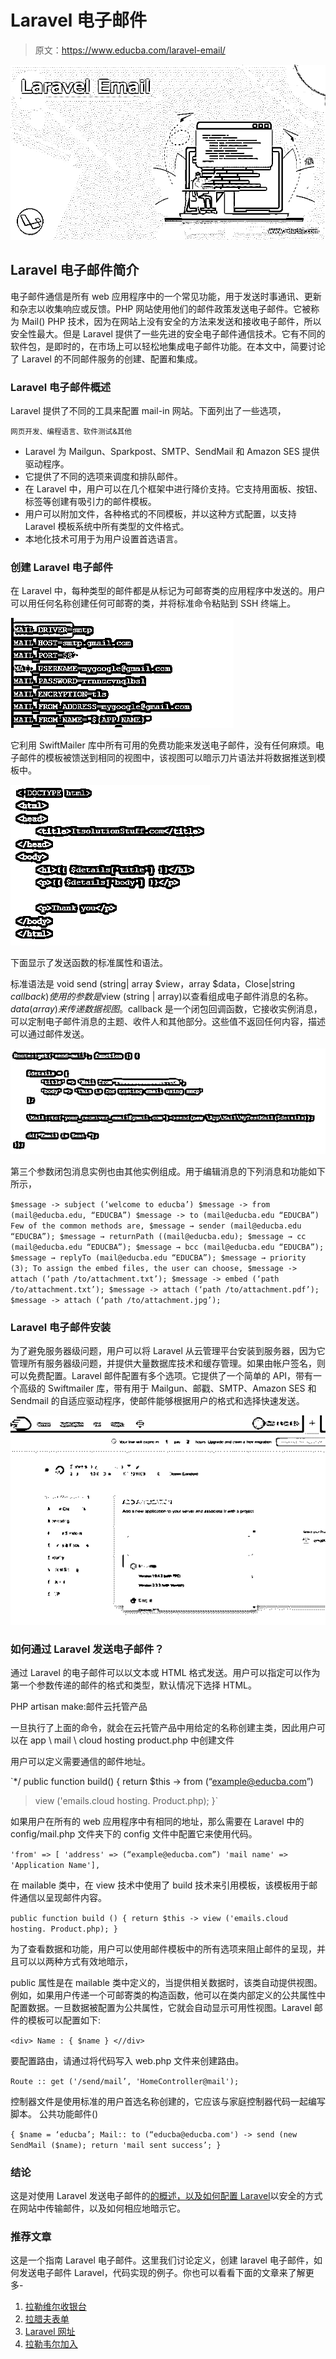 # Laravel 电子邮件

> 原文：<https://www.educba.com/laravel-email/>

![Laravel Email](img/f0f4e5ee0568eca44eec4da7465aceb6.png)



## Laravel 电子邮件简介

电子邮件通信是所有 web 应用程序中的一个常见功能，用于发送时事通讯、更新和杂志以收集响应或反馈。PHP 网站使用他们的邮件政策发送电子邮件。它被称为 Mail() PHP 技术，因为在网站上没有安全的方法来发送和接收电子邮件，所以安全性最大。但是 Laravel 提供了一些先进的安全电子邮件通信技术。它有不同的软件包，是即时的，在市场上可以轻松地集成电子邮件功能。在本文中，简要讨论了 Laravel 的不同邮件服务的创建、配置和集成。

### Laravel 电子邮件概述

Laravel 提供了不同的工具来配置 mail-in 网站。下面列出了一些选项，

<small>网页开发、编程语言、软件测试&其他</small>

*   Laravel 为 Mailgun、Sparkpost、SMTP、SendMail 和 Amazon SES 提供驱动程序。
*   它提供了不同的选项来调度和排队邮件。
*   在 Laravel 中，用户可以在几个框架中进行降价支持。它支持用面板、按钮、标签等创建有吸引力的邮件模板。
*   用户可以附加文件，各种格式的不同模板，并以这种方式配置，以支持 Laravel 模板系统中所有类型的文件格式。
*   本地化技术可用于为用户设置首选语言。

### 创建 Laravel 电子邮件

在 Laravel 中，每种类型的邮件都是从标记为可邮寄类的应用程序中发送的。用户可以用任何名称创建任何可邮寄的类，并将标准命令粘贴到 SSH 终端上。

![Laravel email 1](img/2181f177bbc7e0f6842f2e38ccbf8377.png)



它利用 SwiftMailer 库中所有可用的免费功能来发送电子邮件，没有任何麻烦。电子邮件的模板被馈送到相同的视图中，该视图可以暗示刀片语法并将数据推送到模板中。

![Laravel email 2](img/db811cfbd31f03567c376b8e26fd319e.png)



下面显示了发送函数的标准属性和语法。

标准语法是 void send (string| array $view，array $data，Close|string $callback)
使用的参数是$view (string | array)以查看组成电子邮件消息的名称。$data (array)来传递数据视图。$callback 是一个闭包回调函数，它接收实例消息，可以定制电子邮件消息的主题、收件人和其他部分。这些值不返回任何内容，描述可以通过邮件发送。

![3](img/5f68604645d411afb6d9373bb98df0ba.png)



第三个参数闭包消息实例也由其他实例组成。用于编辑消息的下列消息和功能如下所示，

`$message -> subject (‘welcome to educba’)
$message -> from (mail@educba.edu, “EDUCBA”)
$message -> to (mail@educba.edu “EDUCBA”)
Few of the common methods are,
$message → sender (mail@educba.edu “EDUCBA”);
$message → returnPath ((mail@educba.edu);
$message → cc (mail@educba.edu “EDUCBA”);
$message → bcc (mail@educba.edu “EDUCBA”);
$message → replyTo (mail@educba.edu “EDUCBA”);
$message → priority (3);
To assign the embed files, the user can choose,
$message -> attach (‘path /to/attachment.txt’);
$message -> embed (‘path /to/attachment.txt’);
$message -> attach (‘path /to/attachment.pdf’);
$message -> attach (‘path /to/attachment.jpg’);`

### Laravel 电子邮件安装

为了避免服务器级问题，用户可以将 Laravel 从云管理平台安装到服务器，因为它管理所有服务器级问题，并提供大量数据库技术和缓存管理。如果由帐户签名，则可以免费配置。Laravel 邮件配置有多个选项。它提供了一个简单的 API，带有一个高级的 Swiftmailer 库，带有用于 Mailgun、邮戳、SMTP、Amazon SES 和 Sendmail 的自适应驱动程序，使邮件能够根据用户的格式和选择快速发送。

![4](img/c18fd3fd685332b684229a5c87262f17.png)



### 如何通过 Laravel 发送电子邮件？

通过 Laravel 的电子邮件可以以文本或 HTML 格式发送。用户可以指定可以作为第一个参数传递的邮件的格式和类型，默认情况下选择 HTML。

PHP artisan make:邮件云托管产品

一旦执行了上面的命令，就会在云托管产品中用给定的名称创建主类，因此用户可以在 app \ mail \ cloud hosting product.php 中创建文件

用户可以定义需要通信的邮件地址。

`*/
public function build()
{
return $this -> from (“example@educba.com”)
> view ('emails.cloud hosting. Product.php);
}`

如果用户在所有的 web 应用程序中有相同的地址，那么需要在 Laravel 中的 config/mail.php 文件夹下的 config 文件中配置它来使用代码。

`'from' => [ 'address' => (“example@educba.com”) 'mail name' => 'Application Name'],`

在 mailable 类中，在 view 技术中使用了 build 技术来引用模板，该模板用于邮件通信以呈现邮件内容。

`public function build ()
{
return $this -> view ('emails.cloud hosting. Product.php);
}`

为了查看数据和功能，用户可以使用邮件模板中的所有选项来阻止邮件的呈现，并且可以以两种方式有效地暗示，

public 属性是在 mailable 类中定义的，当提供相关数据时，该类自动提供视图。例如，如果用户传递一个可邮寄类的构造函数，他可以在类内部定义的公共属性中配置数据。一旦数据被配置为公共属性，它就会自动显示可用性视图。Laravel 邮件的模板可以配置如下:

`<div>
Name : { $name }
<//div>`

要配置路由，请通过将代码写入 web.php 文件来创建路由。

`Route :: get ('/send/mail’, 'HomeController@mail');`

控制器文件是使用标准的用户首选名称创建的，它应该与家庭控制器代码一起编写脚本。
公共功能邮件()

`{
$name = ‘educba’;
Mail:: to (“educba@educba.com') -> send (new SendMail ($name);
return 'mail sent success’;
}`

### 结论

这是对使用 Laravel 发送电子邮件的[的概述，以及如何配置 Laravel](https://mailtrap.io/blog/send-email-in-laravel/)以安全的方式在网站中传输邮件，以及如何相应地暗示它。

### 推荐文章

这是一个指南 Laravel 电子邮件。这里我们讨论定义，创建 laravel 电子邮件，如何发送电子邮件 Laravel，代码实现的例子。你也可以看看下面的文章来了解更多-

1.  [拉勒维尔收银台](https://www.educba.com/laravel-cashier/)
2.  [拉腊夫表单](https://www.educba.com/laravel-orm/)
3.  [Laravel 网址](https://www.educba.com/laravel-url/)
4.  [拉勒韦尔加入](https://www.educba.com/laravel-join/)






